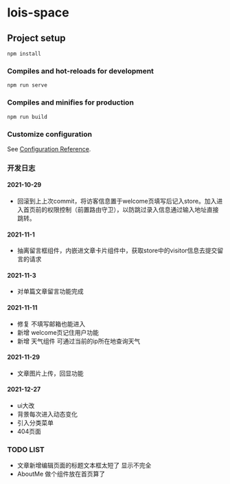 # lois-space

## Project setup
```
npm install
```

### Compiles and hot-reloads for development
```
npm run serve
```

### Compiles and minifies for production
```
npm run build
```

### Customize configuration
See [Configuration Reference](https://cli.vuejs.org/config/).



### 开发日志
#### 2021-10-29
- 回滚到上上次commit，将访客信息置于welcome页填写后记入store。加入进入首页前的权限控制（前置路由守卫），以防跳过录入信息通过输入地址直接跳转。
#### 2021-11-1
- 抽离留言框组件，内嵌进文章卡片组件中，获取store中的visitor信息去提交留言的请求
#### 2021-11-3
- 对单篇文章留言功能完成
#### 2021-11-11
- 修复 不填写邮箱也能进入
- 新增 welcome页记住用户功能
- 新增 天气组件 可通过当前的ip所在地查询天气
#### 2021-11-29
- 文章图片上传，回显功能  
#### 2021-12-27
- ui大改
- 背景每次进入动态变化
- 引入分类菜单
- 404页面
### TODO LIST
- 文章新增编辑页面的标题文本框太短了 显示不完全
- AboutMe 做个组件放在首页算了